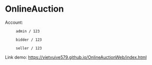 # OnlineAuction
Account: 
         
         admin / 123
         
         bidder / 123
         
         seller / 123

Link demo: https://vietvuive579.github.io/OnlineAuctionWeb/index.html
